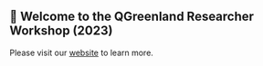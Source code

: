 ## 👋 Welcome to the QGreenland Researcher Workshop (2023)

Please visit our [website](https://qgreenland-workshop-2023-researcher.github.io/) to learn more.
